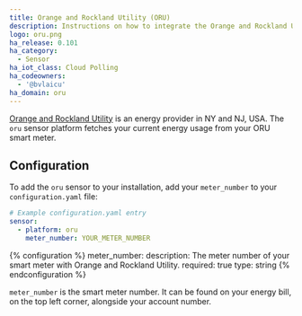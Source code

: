 ```yaml
---
title: Orange and Rockland Utility (ORU)
description: Instructions on how to integrate the Orange and Rockland Utility real-time energy usage sensor within Home Assistant.
logo: oru.png
ha_release: 0.101
ha_category:
  - Sensor
ha_iot_class: Cloud Polling
ha_codeowners:
  - '@bvlaicu'
ha_domain: oru
---
```


[Orange and Rockland Utility](https://oru.com) is an energy provider in NY and NJ, USA.
The `oru` sensor platform fetches your current energy usage from your ORU smart meter.

## Configuration

To add the `oru` sensor to your installation, add your `meter_number` to your `configuration.yaml` file:

```yaml
# Example configuration.yaml entry
sensor:
  - platform: oru
    meter_number: YOUR_METER_NUMBER
```

{% configuration %}
meter_number:
  description: The meter number of your smart meter with Orange and Rockland Utility. 
  required: true
  type: string
{% endconfiguration %}

`meter_number` is the smart meter number. It can be found on your energy bill, on the top left corner, alongside your account number.
